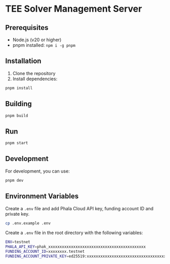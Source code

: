 # TEE Solver Management Server

## Prerequisites

- Node.js (v20 or higher)
- pnpm installed: `npm i -g pnpm`

## Installation

1. Clone the repository
2. Install dependencies:

```bash
pnpm install
```

## Building

```bash
pnpm build
```

## Run

```bash
pnpm start
```

## Development

For development, you can use:
```bash
pnpm dev
```

## Environment Variables

Create a `.env` file and add Phala Cloud API key, funding account ID and private key. 

```bash
cp .env.example .env
```

Create a `.env` file in the root directory with the following variables:

```bash
ENV=testnet
PHALA_API_KEY=phak_xxxxxxxxxxxxxxxxxxxxxxxxxxxxxxxxxxxxxxxxxxx
FUNDING_ACCOUNT_ID=xxxxxxxx.testnet
FUNDING_ACCOUNT_PRIVATE_KEY=ed25519:xxxxxxxxxxxxxxxxxxxxxxxxxxxxxxxxxxxxxxxxxxxxxxxxxxxxxxxxxxxxxxxxxxxxxxxxxxxxxxxxxxxxxxx
```
